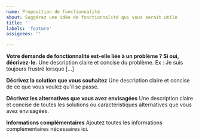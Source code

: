 ```yaml
---
name: Proposition de fonctionnalité
about: Suggérez une idée de fonctionnalité qui vous serait utile
title: ''
labels: 'feature'
assignees: ''

---
```


**Votre demande de fonctionnalité est-elle liée à un problème ? Si oui, décrivez-le.**
Une description claire et concise du problème. Ex : Je suis toujours frustré lorsque [...]

**Décrivez la solution que vous souhaitez**
Une description claire et concise de ce que vous voulez qu'il se passe.

**Décrivez les alternatives que vous avez envisagées**
Une description claire et concise de toutes les solutions ou caractéristiques alternatives que vous avez envisagées.

**Informations complémentaires**
Ajoutez toutes les informations complémentaires nécessaires ici.
